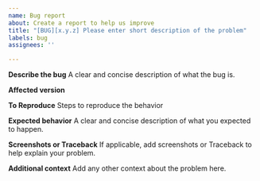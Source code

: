 ```yaml
---
name: Bug report
about: Create a report to help us improve
title: "[BUG][x.y.z] Please enter short description of the problem"
labels: bug
assignees: ''

---
```


**Describe the bug**
A clear and concise description of what the bug is.

**Affected version**

**To Reproduce**
Steps to reproduce the behavior

**Expected behavior**
A clear and concise description of what you expected to happen.

**Screenshots or Traceback**
If applicable, add screenshots or Traceback to help explain your problem.

**Additional context**
Add any other context about the problem here.
